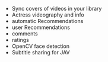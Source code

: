 * Sync covers of videos in your library
* Actress videography and info
* automatic Recommendations
* user Recommendations
* comments
* ratings
* OpenCV face detection
* Subtitle sharing for JAV
